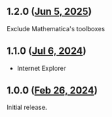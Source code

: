 ## 1.2.0 ([Jun 5, 2025](https://github.com/ramensoftware/windhawk-mods/blob/39f44c80c3c3557af96195e67589e8b399d40e7a/mods/clientedge-in-apps.wh.cpp))

Exclude Mathematica's toolboxes

## 1.1.0 ([Jul 6, 2024](https://github.com/ramensoftware/windhawk-mods/blob/97fac6cb48581f099d1f98752b27f8e4188f9f21/mods/clientedge-in-apps.wh.cpp))

+ Internet Explorer

## 1.0.0 ([Feb 26, 2024](https://github.com/ramensoftware/windhawk-mods/blob/40248fb85257b882550e3836bfd26d5a1a2692cf/mods/clientedge-in-apps.wh.cpp))

Initial release.
